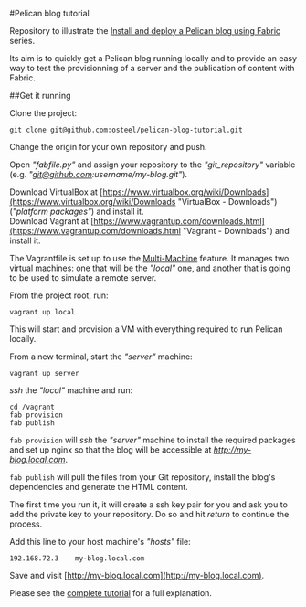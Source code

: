 #Pelican blog tutorial

Repository to illustrate the [Install and deploy a Pelican blog using Fabric](http://blog.osteel.me/posts/2015/02/24/install-and-deploy-a-pelican-blog-using-fabric-part-1-local-environment.html "Install and deploy a Pelican blog using Fabric") series.

Its aim is to quickly get a Pelican blog running locally and to provide an easy way to test the provisionning of a server and the publication of content with Fabric.

##Get it running

Clone the project:

    git clone git@github.com:osteel/pelican-blog-tutorial.git

Change the origin for your own repository and push.

Open *"fabfile.py"* and assign your repository to the *"git_repository"* variable (e.g. *"git@github.com:username/my-blog.git"*).

Download VirtualBox at [https://www.virtualbox.org/wiki/Downloads](https://www.virtualbox.org/wiki/Downloads "VirtualBox - Downloads") (*"platform packages"*) and install it.  
Download Vagrant at [https://www.vagrantup.com/downloads.html](https://www.vagrantup.com/downloads.html "Vagrant - Downloads") and install it.

The Vagrantfile is set up to use the [Multi-Machine](https://docs.vagrantup.com/v2/multi-machine/index.html "Vagrant documentation - Multi-Machine") feature. It manages two virtual machines: one that will be the *"local"* one, and another that is going to be used to simulate a remote server.

From the project root, run:

    vagrant up local

This will start and provision a VM with everything required to run Pelican locally.

From a new terminal, start the *"server"* machine:

    vagrant up server

*ssh* the *"local"* machine and run:

    cd /vagrant
    fab provision
    fab publish

`fab provision` will *ssh* the *"server"* machine to install the required packages and set up nginx so that the blog will be accessible at *http://my-blog.local.com*.

`fab publish` will pull the files from your Git repository, install the blog's dependencies and generate the HTML content.

The first time you run it, it will create a ssh key pair for you and ask you to add the private key to your repository. Do so and hit *return* to continue the process.

Add this line to your host machine's *"hosts"* file:

    192.168.72.3    my-blog.local.com

Save and visit [http://my-blog.local.com](http://my-blog.local.com).

Please see the [complete tutorial](http://blog.osteel.me/posts/2015/02/24/install-and-deploy-a-pelican-blog-using-fabric-part-1-local-environment.html "Install and deploy a Pelican blog using Fabric") for a full explanation.
